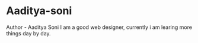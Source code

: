 # Aaditya-soni
Author - Aaditya Soni
I am a good web designer, currently i am learing more things day by day.
